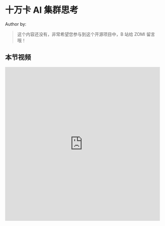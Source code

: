 <!--Copyright © ZOMI 适用于[License](https://github.com/Infrasys-AI/AIInfra)版权许可-->

# 十万卡 AI 集群思考

Author by: 

> 这个内容还没有，非常希望您参与到这个开源项目中，B 站给 ZOMI 留言哦！

## 本节视频

<html>
<iframe src="https://player.bilibili.com/player.html?isOutside=true&aid=113616950990761&bvid=BV16MqsYNExP&cid=25726950897&p=1&danmaku=0&t=30&autoplay=0" width="100%" height="500" scrolling="no" border="0" frameborder="no" framespacing="0" allowfullscreen="true"> </iframe>
</html>
